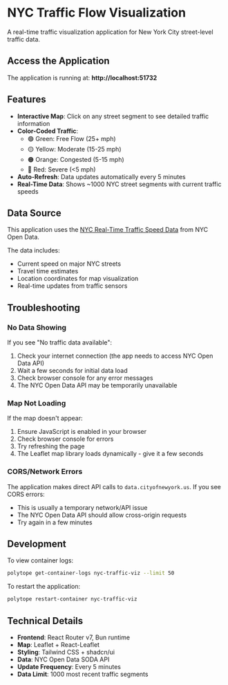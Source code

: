 # NYC Traffic Flow Visualization

A real-time traffic visualization application for New York City street-level traffic data.

## Access the Application

The application is running at: **http://localhost:51732**

## Features

- **Interactive Map**: Click on any street segment to see detailed traffic information
- **Color-Coded Traffic**: 
  - 🟢 Green: Free Flow (25+ mph)
  - 🟡 Yellow: Moderate (15-25 mph)  
  - 🟠 Orange: Congested (5-15 mph)
  - 🔴 Red: Severe (<5 mph)
- **Auto-Refresh**: Data updates automatically every 5 minutes
- **Real-Time Data**: Shows ~1000 NYC street segments with current traffic speeds

## Data Source

This application uses the [NYC Real-Time Traffic Speed Data](https://data.cityofnewyork.us/Transportation/Real-Time-Traffic-Speed-Data/qkm5-nuaq) from NYC Open Data.

The data includes:
- Current speed on major NYC streets
- Travel time estimates
- Location coordinates for map visualization
- Real-time updates from traffic sensors

## Troubleshooting

### No Data Showing
If you see "No traffic data available":
1. Check your internet connection (the app needs to access NYC Open Data API)
2. Wait a few seconds for initial data load
3. Check browser console for any error messages
4. The NYC Open Data API may be temporarily unavailable

### Map Not Loading
If the map doesn't appear:
1. Ensure JavaScript is enabled in your browser
2. Check browser console for errors
3. Try refreshing the page
4. The Leaflet map library loads dynamically - give it a few seconds

### CORS/Network Errors
The application makes direct API calls to `data.cityofnewyork.us`. If you see CORS errors:
- This is usually a temporary network/API issue
- The NYC Open Data API should allow cross-origin requests
- Try again in a few minutes

## Development

To view container logs:
```bash
polytope get-container-logs nyc-traffic-viz --limit 50
```

To restart the application:
```bash
polytope restart-container nyc-traffic-viz
```

## Technical Details

- **Frontend**: React Router v7, Bun runtime
- **Map**: Leaflet + React-Leaflet
- **Styling**: Tailwind CSS + shadcn/ui
- **Data**: NYC Open Data SODA API
- **Update Frequency**: Every 5 minutes
- **Data Limit**: 1000 most recent traffic segments
